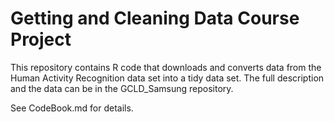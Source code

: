 Getting and Cleaning Data Course Project
========================================

This repository contains R code that downloads and converts data from the Human Activity Recognition data set into a tidy data set. The full description and the data can be in the GCLD_Samsung repository.

See CodeBook.md for details.
